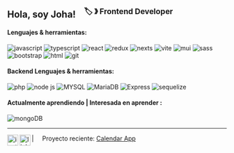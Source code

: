 ## Hola, soy Joha! &nbsp;&nbsp;<sup> 🏷️ &#12299; Frontend Developer</sup>


#### Lenguajes & herramientas:
![javascript](https://img.shields.io/static/v1?logo=javascript&logoColor=b5e5e4&label=&message=Javascript&color=00A98F&style=flat-square) 
![typescript](https://img.shields.io/static/v1?logo=typescript&logoColor=b5e5e4&label=&message=TypeScript&color=00A98F&style=flat-square)
![react](https://img.shields.io/static/v1?logo=react&logoColor=b5e5e4&label=&message=React&color=00A98F&style=flat-square)
![redux](https://img.shields.io/static/v1?logo=redux&logoColor=b5e5e4&label=&message=Redux&color=00A98F&style=flat-square)
![nexts](https://img.shields.io/static/v1?logo=next.js&logoColor=b5e5e4&label=&message=Next.js&color=00A98F&style=flat-square)
![vite](https://img.shields.io/static/v1?logo=vite&logoColor=b5e5e4&label=&message=Vite&color=00A98F&style=flat-square)
![mui](https://img.shields.io/static/v1?logo=mui&logoColor=b5e5e4&label=&message=Mui&color=00A98F&style=flat-square)
![sass](https://img.shields.io/static/v1?logo=sass&logoColor=b5e5e4&label=&message=SASS&color=00A98F&style=flat-square)
![bootstrap](https://img.shields.io/static/v1?logo=bootstrap&logoColor=b5e5e4&label=&message=Bootstrap&color=00A98F&style=flat-square)
![html](https://img.shields.io/static/v1?logo=html5&logoColor=b5e5e4&label=&message=HTML5&color=00A98F&style=flat-square)
![git](https://img.shields.io/static/v1?logo=git&logoColor=b5e5e4&label=&message=Git&color=00A98F&style=flat-square)

#### Backend Lenguajes & herramientas:
![php](https://img.shields.io/static/v1?logo=php&logoColor=e5f9f8&label=&message=PHP&color=037C65&style=flat-square) 
![node js](https://img.shields.io/static/v1?logo=node.js&logoColor=e5f9f8&label=&message=Node.Js&color=037C65&style=flat-square) 
![MYSQL](https://img.shields.io/static/v1?logo=mysql&logoColor=e5f9f8&label=&message=MySQL&color=037C65&style=flat-square)
![MariaDB](https://img.shields.io/static/v1?logo=mariadb&logoColor=e5f9f8&label=&message=MariaDB&color=037C65&style=flat-square)
![Express](https://img.shields.io/static/v1?logo=express&logoColor=e5f9f8&label=&message=ExpressJS&color=037C65&style=flat-square)
![sequelize](https://img.shields.io/static/v1?logo=sequelize&logoColor=e5f9f8&label=&message=Sequelize&color=037C65&style=flat-square)


#### Actualmente aprendiendo | Interesada en aprender :
![mongoDB](https://img.shields.io/static/v1?logo=mongodb&logoColor=b5e5e4&label=&message=MongoDB&color=037C65&style=flat-square)


---
 

<a href="https://www.instagram.com/stacker_ina/">
  <img align="left" alt="instagram" width="25px" src="https://simpleicons.now.sh/instagram/00A98F" />
</a> 

<a href="https://www.linkedin.com/in/chamorro-johanna/">
  <img align="left" alt="linkedin" width="25px" src="https://simpleicons.now.sh/linkedin/00A98F" />
</a> 

| &nbsp;&nbsp;&nbsp; Proyecto reciente: [Calendar App](https://github.com/JohannaCh/calendarApp) 
